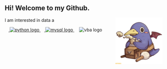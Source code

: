 <h2 align="left"> Hi!  Welcome to my Github. </h2>

<img align="right" height="150" src="https://github.com/Oscar-chu/Oscar-chu/blob/9e2e72e42456cd5fe29c304122faf25487fc8ebc/profile_images/propic_penguin.jpg"  />

I am interested in data a

<div align="left">

  <a href = "https://www.python.org/">
  <img width="12" />
  <img src="https://cdn.jsdelivr.net/gh/devicons/devicon/icons/python/python-original.svg" height="30" alt="python logo"  />
  </a>
  
  <a href="https://www.mysql.com/">
  <img width="12" />
  <img src="https://www.svgrepo.com/show/303251/mysql-logo.svg" height="30" alt="mysql logo"  />
  </a>
  
  <img width="12" />
  <img src="https://www.svgrepo.com/show/374159/vba.svg" height="30" alt="vba logo" />


</div>

###

</div>
